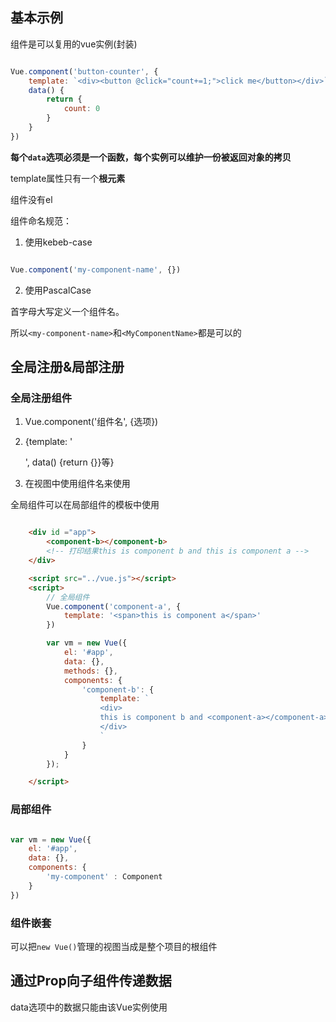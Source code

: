 ## 基本示例

组件是可以复用的vue实例(封装)

```javascript

Vue.component('button-counter', {
    template: `<div><button @click="count+=1;">click me</button></div>`,
    data() {
        return {
            count: 0
        }
    }
})

```

**每个`data`选项必须是一个函数，每个实例可以维护一份被返回对象的拷贝**

template属性只有一个**根元素**

组件没有el

组件命名规范： 

1. 使用kebeb-case

```javascript

Vue.component('my-component-name', {})

```

2. 使用PascalCase

首字母大写定义一个组件名。

所以`<my-component-name>`和`<MyComponentName>`都是可以的


## 全局注册&局部注册

### 全局注册组件

1. Vue.component('组件名', {选项})

2. {template: '<div></div>', data() {return {}}等}

3. 在视图中使用组件名来使用

全局组件可以在局部组件的模板中使用

```html

    <div id ="app">
        <component-b></component-b> 
        <!-- 打印结果this is component b and this is component a -->
    </div>

    <script src="../vue.js"></script> 
    <script>
        // 全局组件
        Vue.component('component-a', {
            template: '<span>this is component a</span>'
        })

        var vm = new Vue({
            el: '#app',
            data: {},
            methods: {},
            components: {
                'component-b': {
                    template: `
                    <div>
                    this is component b and <component-a></component-a>
                    </div>
                    `
                }
            }
        });

    </script>

```

### 局部组件

```javascript

var vm = new Vue({
    el: '#app',
    data: {},
    components: {
        'my-component' : Component
    }
})

```

### 组件嵌套

可以把`new Vue()`管理的视图当成是整个项目的根组件

## 通过Prop向子组件传递数据

data选项中的数据只能由该Vue实例使用